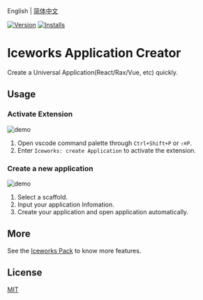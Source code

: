 English | [简体中文](./README.md)

[![Version](https://vsmarketplacebadge.apphb.com/version/iceworks-team.iceworks-project-creator.svg)](https://marketplace.visualstudio.com/items?itemName=iceworks-team.iceworks-project-creator)
[![Installs](https://vsmarketplacebadge.apphb.com/installs-short/iceworks-team.iceworks-project-creator.svg)](https://marketplace.visualstudio.com/items?itemName=iceworks-team.iceworks-project-creator)

# Iceworks Application Creator

Create a Universal Application(React/Rax/Vue, etc) quickly.

## Usage

### Activate Extension

![demo](https://user-images.githubusercontent.com/56879942/88181928-1e927f00-cc62-11ea-94fb-06d12dab77d1.gif)

1. Open vscode command palette  through `Ctrl+Shift+P` or `⇧⌘P`.
2. Enter `Iceworks: create Application` to activate the extension.

### Create a new application

![demo](https://user-images.githubusercontent.com/56879942/88175435-6f9d7580-cc58-11ea-8a88-f74a5ab4f674.gif)

1. Select a scaffold.
2. Input your application Infomation.
3. Create your application and open application automatically.

## More

See the [Iceworks Pack](https://marketplace.visualstudio.com/items?itemName=iceworks-team.iceworks) to know more features.

## License

[MIT](https://github.com/ice-lab/iceworks/blob/master/LICENSE)
